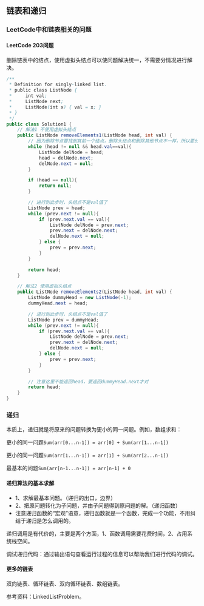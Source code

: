 ## 链表和递归

### LeetCode中和链表相关的问题

#### LeetCode 203问题

删除链表中的结点，使用虚拟头结点可以使问题解决统一，不需要分情况进行解决。

```java
/**
 * Definition for singly-linked list.
 * public class ListNode {
 *     int val;
 *     ListNode next;
 *     ListNode(int x) { val = x; }
 * }
 */
public class Solution1 {
    // 解法1 不使用虚拟头结点
    public ListNode removeElements1(ListNode head, int val) {
        // 因为删除节点要找到其前一个结点，删除头结点和删除其他节点不一样，所以要分开处理
        while (head != null && head.val==val){
            ListNode delNode = head;
            head = delNode.next;
            delNode.next = null;
        }

        if (head == null){
            return null;
        }

        // 进行到此步时，头结点不是val值了
        ListNode prev = head;
        while (prev.next != null){
            if (prev.next.val == val){
                ListNode delNode = prev.next;
                prev.next = delNode.next;
                delNode.next = null;
            } else {
                prev = prev.next;
            }
        }

        return head;
    }

    // 解法2 使用虚拟头结点
    public ListNode removeElements2(ListNode head, int val) {
        ListNode dummyHead = new ListNode(-1);
        dummyHead.next = head;

        // 进行到此步时，头结点不是val值了
        ListNode prev = dummyHead;
        while (prev.next != null){
            if (prev.next.val == val){
                ListNode delNode = prev.next;
                prev.next = delNode.next;
                delNode.next = null;
            } else {
                prev = prev.next;
            }
        }

        // 注意这里不能返回head，要返回dummyHead.next才对
        return head;
    }
}
```

### 递归

本质上，递归就是将原来的问题转换为更小的同一问题。例如，数组求和：

更小的同一问题`Sum(arr[0...n-1]) = arr[0] + Sum(arr[1...n-1])`

更小的同一问题`Sum(arr[1...n-1]) = arr[1] + Sum(arr[2...n-1])`

最基本的问题`Sum(arr[n-1...n-1]) = arr[n-1] + 0`

#### 递归算法的基本求解

- 1、求解最基本问题。（递归的出口，边界）
- 2、把原问题转化为子问题，并由子问题得到原问题的解。（递归函数）
- 注意递归函数的“宏观”语意，递归函数就是一个函数，完成一个功能，不用纠结于递归是怎么调用的。

递归调用是有代价的，主要是两个方面，1、函数调用需要花费时间，2、占用系统栈空间。

调试递归代码：通过输出语句查看运行过程的信息可以帮助我们进行代码的调试。

#### 更多的链表

双向链表、循环链表、双向循环链表、数组链表。

参考资料：LinkedListProblem。